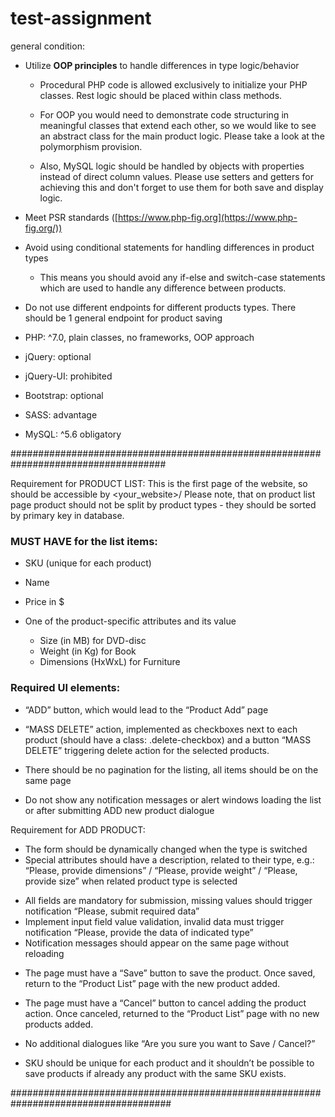 # test-assignment

general condition:

- Utilize **OOP principles** to handle differences in type logic/behavior

    - Procedural PHP code is allowed exclusively to initialize your PHP classes. Rest logic should be placed within class methods.

    - For OOP you would need to demonstrate code structuring in meaningful classes that extend each other, so we would like to see an abstract class for the main product logic. Please take a look at the polymorphism provision. 
    <!-- fatto! -->

    - Also, MySQL logic should be handled by objects with properties instead of direct column values. Please use setters and getters for achieving this and don't forget to use them for both save and display logic.
    <!-- fatto! -->


- Meet PSR standards ([https://www.php-fig.org](https://www.php-fig.org/))


- Avoid using conditional statements for handling differences in product types
    - This means you should avoid any if-else and switch-case statements which are used to handle any difference between products.
    <!-- fatto! -->


- Do not use different endpoints for different products types. There should be 1 general endpoint for product saving
<!-- si riferisce ai prodotti salvati dal client? or the database endpoint? 
matbe just one table?
credo che si riferisce al sallvataggio dei diversi prodotti nella pagina product list?

ho creato una sola tabella
 -->

- PHP: ^7.0, plain classes, no frameworks, OOP approach

- jQuery: optional

- jQuery-UI: prohibited

- Bootstrap: optional

- SASS: advantage

- MySQL: ^5.6 obligatory
 
####################################################################################

Requirement for PRODUCT LIST:
This is the first page of the website, so should be accessible by <your_website>/
Please note, that on product list page product should not be split by product types - they should be sorted by primary key in database.
<!-- fatto -->

### MUST HAVE for the list items:

- SKU (unique for each product)
- Name
- Price in $
- One of the product-specific attributes and its value
    - Size (in MB) for DVD-disc
    - Weight (in Kg) for Book
    - Dimensions (HxWxL) for Furniture

    <!-- using query to display rows of the table -->
    <!-- fatto! -->

### Required UI elements:

- “ADD” button, which would lead to the “Product Add” page
<!-- fatto -->

- “MASS DELETE” action, implemented as checkboxes next to each product (should have a class: .delete-checkbox) and a button “MASS DELETE” triggering delete action for the selected products.
<!--  see project oop csm to implemet -->
<!-- fatto! -->

- There should be no pagination for the listing, all items should be on the same page
<!-- ok -->
- Do not show any notification messages or alert windows loading the list or after submitting ADD new product dialogue
<!-- ok -->


Requirement for ADD PRODUCT:
- The form should be dynamically changed when the type is switched
- Special attributes should have a description, related to their type, e.g.: “Please, provide dimensions” / “Please, provide weight” / “Please, provide size” when related product type is selected
<!-- fatto -->


- All fields are mandatory for submission, missing values should trigger notification “Please, submit required data”
- Implement input field value validation, invalid data must trigger notification “Please, provide the data of indicated type”
- Notification messages should appear on the same page without reloading
<!-- non va bene! la pagina refresha. provare con jquery ajax -->
<!-- fatto! -->

- The page must have a “Save” button to save the product. Once saved, return to the “Product List” page with the new product added.
<!-- save into the database then go on product list and show the addiction -->
<!-- fatto! -->

- The page must have a “Cancel” button to cancel adding the product action. Once canceled, returned to the “Product List” page with no new products added.
<!-- delete query then go on product list and show the change -->
<!-- no need of query just redirecting to product list -->
<!-- fatto! -->

- No additional dialogues like “Are you sure you want to Save / Cancel?”
<!-- ok -->
- SKU should be unique for each product and it shouldn’t be possible to save products if already any product with the same SKU exists.
<!-- fatto! -->


#####################################################################################


 <!-- 

 ADD PRODUCT page give the option to add product to the database choose product, one at time.
  -->



  <!-- select the sku, name, and price(this are variable) -> function identifier()
  - select type(this is fixed)
INSERT QUERY!!!

  - depending on the type chooosen:
        book -> enter weight 
        dvd -> enter size 
        furniture -> enter weight, width and lenght
INSERT QUERY!!!

  - save to the database the product:
        can't save a product with the same sku!

INSERT QUERY!!!


  - display all the product on the product page
  
  -->





